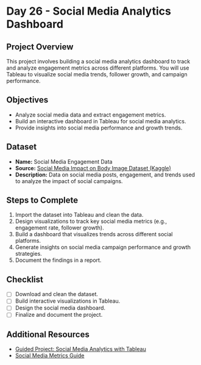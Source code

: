 # Day 26 - Social Media Analytics Dashboard

## Project Overview
This project involves building a social media analytics dashboard to track and analyze engagement metrics across different platforms. You will use Tableau to visualize social media trends, follower growth, and campaign performance.

## Objectives
- Analyze social media data and extract engagement metrics.
- Build an interactive dashboard in Tableau for social media analytics.
- Provide insights into social media performance and growth trends.

## Dataset
- **Name:** Social Media Engagement Data
- **Source:** [Social Media Impact on Body Image Dataset (Kaggle)](https://www.kaggle.com/datasets/smid80/social-media-impact-on-body-image)
- **Description:** Data on social media posts, engagement, and trends used to analyze the impact of social campaigns.

## Steps to Complete
1. Import the dataset into Tableau and clean the data.
2. Design visualizations to track key social media metrics (e.g., engagement rate, follower growth).
3. Build a dashboard that visualizes trends across different social platforms.
4. Generate insights on social media campaign performance and growth strategies.
5. Document the findings in a report.

## Checklist
- [ ] Download and clean the dataset.
- [ ] Build interactive visualizations in Tableau.
- [ ] Design the social media dashboard.
- [ ] Finalize and document the project.

## Additional Resources
- [Guided Project: Social Media Analytics with Tableau](https://www.coursera.org/learn/social-media-analytics-tableau)
- [Social Media Metrics Guide](https://sproutsocial.com/insights/social-media-metrics/)
